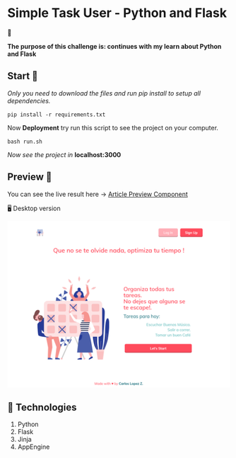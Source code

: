 # Simple Task User - Python and Flask

:memo:

  **The purpose of this challenge is: continues with my learn about Python and Flask**

## Start 🚀

_Only you need to download the files and run pip install to setup all dependencies._

```
pip install -r requirements.txt
```

Now **Deployment** try run this script to see the project on your computer.

```
bash run.sh
```
_Now see the project in_ **localhost:3000**

## Preview :art:

You can see the live result here → [Article Preview Component](https://todo-user-project.uc.r.appspot.com/auth/login)

🖥 Desktop version

![](./design/task-user-288918.uc.r.appspot.com_home.png)


## :pill: Technologies
1. Python
2. Flask
3. Jinja
4. AppEngine
